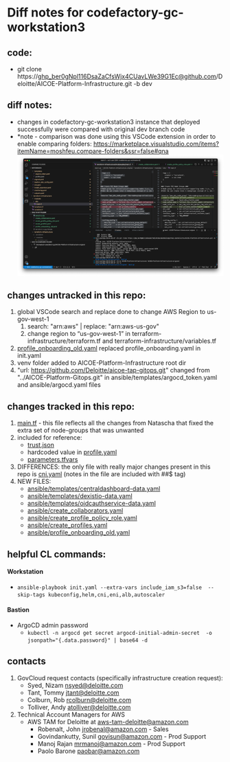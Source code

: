 # Diff notes for codefactory-gc-workstation3

## code:
- git clone https://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@github.com/Deloitte/AICOE-Platform-Infrastructure.git -b dev

## diff notes:
- changes in codefactory-gc-workstation3 instance that deployed successfully were compared with original dev branch code
- *note - comparison was done using this VSCode extension in order to enable comparing folders: https://marketplace.visualstudio.com/items?itemName=moshfeu.compare-folders&ssr=false#qna
![](readme1.png)

## changes untracked in this repo:
1. global VSCode search and replace done to change AWS Region to us-gov-west-1
   1. search: "arn:aws" | replace: "arn:aws-us-gov"
   2. change region to “us-gov-west-1” in terraform-infrastructure/terraform.tf and terraform-infrastructure/variables.tf
2. [profile_onboarding_old.yaml](ansible/profile_onboarding_old.yaml) replaced profile_onboarding.yaml in init.yaml
3. venv folder added to AICOE-Platform-Infrastructure root dir
4. "url: https://github.com/Deloitte/aicoe-tap-gitops.git" changed from "../AICOE-Platform-Gitops.git" in ansible/templates/argocd_token.yaml and ansible/argocd.yaml files

## changes tracked in this repo:
1. [main.tf](terraform-infrastructure/modules/eks/main.tf) - this file reflects all the changes from Natascha that fixed the extra set of node-groups that was unwanted
2. included for reference:
   - [trust.json](ansible/files/trust.json)
   - hardcoded value in [profile.yaml](ansible/templates/profile.yaml)
   - [parameters.tfvars](terraform-infrastructure/parameters.tfvars)
3. DIFFERENCES: the only file with really major changes present in this repo is [cni.yaml](ansible/files/cni.yaml) (notes in the file are included with ##$ tag)
4. NEW FILES:
    - [ansible/templates/centraldashboard-data.yaml](ansible/templates/centraldashboard-data.yaml) 
    - [ansible/templates/dexistio-data.yaml](ansible/templates/dexistio-data.yaml) 
    - [ansible/templates/oidcauthservice-data.yaml](ansible/templates/oidcauthservice-data.yaml)
    - [ansible/create_collaborators.yaml](ansible/create_collaborators.yaml) 
    - [ansible/create_profile_policy_role.yaml](ansible/create_profile_policy_role.yaml) 
    - [ansible/create_profiles.yaml](ansible/create_profiles.yaml) 
    - [ansible/profile_onboarding_old.yaml](ansible/profile_onboarding_old.yaml)

## helpful CL commands:
#### Workstation
- ```ansible-playbook init.yaml --extra-vars include_iam_s3=false  --skip-tags kubeconfig,helm,cni,eni,alb,autoscaler```
#### Bastion
- ArgoCD admin password
  - ```kubectl -n argocd get secret argocd-initial-admin-secret  -o jsonpath="{.data.password}" | base64 -d```

## contacts
1. GovCloud request contacts (specifically infrastructure creation request):
   - Syed, Nizam <nsyed@deloitte.com>
   - Tant, Tommy <jtant@deloitte.com>
   - Colburn, Rob <rcolburn@deloitte.com>
   - Tolliver, Andy <atolliver@deloitte.com>
2. Technical Account Managers for AWS
   - AWS TAM for Deloitte at aws-tam-deloitte@amazon.com
     - Robenalt, John <jrobenal@amazon.com> - Sales
     - Govindankutty, Sunil <govisun@amazon.com> - Prod Support
     - Manoj Rajan <mrmanoj@amazon.com> - Prod Support
     - Paolo Barone <paobar@amazon.com>
